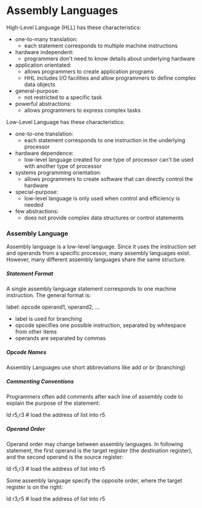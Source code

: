 Assembly Languages
==================

High-Level Language (HLL) has these characteristics:

- one-to-many translation: 
  - each statement corresponds to multiple machine instructions
- hardware independent: 
  - programmers don't need to know details about underlying hardware
- application orientated: 
  - allows programmers to create application programs
  - HHL includes I/O facilities and allow programmers to define complex data objects
- general-purpose: 
  - not restricted to a specific task
- powerful abstractions: 
  - allows programmers to express complex tasks 

Low-Level Language has these characteristics:

- one-to-one translation: 
  - each statement corresponds to one instruction in the underlying processor
- hardware dependence: 
  - low-level language created for one type of processor can't be used with another type of processor 
- systems programming orientation:
  - allows programmers to create software that can directly control the hardware
- special-purpose: 
  - low-level language is only used when control and efficiency is needed
- few abstractions:
  - does not provide complex data structures or control statements
  
### Assembly Language

Assembly language is a low-level language. Since it uses the instruction set and operands from a specific processor, many assembly languages exist. However, many different assembly languages share the same structure.

##### Statement Format

A single assembly language statement corresponds to one machine instruction. The general format is:

label: opcode operand1, operand2, ...

- label is used for branching
- opcode specifies one possible instruction, separated by whitespace from other items
- operands are separated by commas 

##### Opcode Names

Assembly Languages use short abbreviations like add or br (branching) 

##### Commenting Conventions

Programmers often add comments after each line of assembly code to explain the purpose of the statement:

ld r5,r3 # load the address of list into r5

##### Operand Order

Operand order may change between assembly languages. In following statement, the first operand is the target register (the destination register), and the second operand is the source register:

ld r5,r3 # load the address of list into r5

Some assembly language specify the opposite order, where the target register is on the right:

ld r3,r5 # load the address of list into r5
